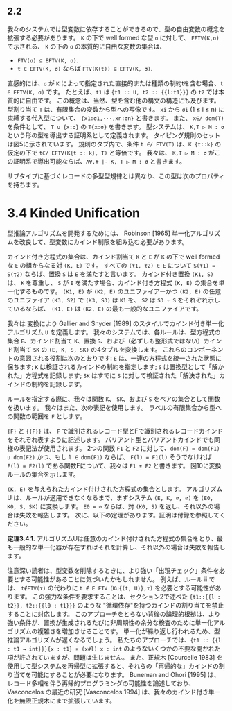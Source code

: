 ## 2.2

我々のシステムでは型変数に依存することができるので、型の自由変数の概念を拡張する必要があります。
`K` の下で well formed な型 `σ` に対して、 `EFTV(K,σ)` で示される、 `K` の下の `σ` の本質的に自由な変数の集合は、

- `FTV(σ) ⊆ EFTV(K, σ)`.
- `t ∈ EFTV(K, σ)` ならば `FTV(K(t)) ⊆ EFTV(K, σ)`.

直感的には、`σ` が `K` によって指定された直接的または種類の制約tを含む場合、`t ∈ EFTV(K, σ)` です。
たとえば、`t1` は `{t1 :: U, t2 :: {{l:t1}}}` の `t2` では本質的に自由です。
この概念は、当然、型を含む他の構文の構造にも及びます。
型割り当て `T` は、有限集合の変数から型への写像です。
`xi` から `σi` (1 ≤ i ≤ n) に束縛する代入型について、 `{x1:σ1,···,xn:σn}` と書きます。
また、 `x∈/ dom(T)` を条件として、 `T ∪ {x:σ}` の `T{x:σ}` を書きます。
型システムは、 `K,T ▷ M : σ` という形の型を導出する証明系として定義されます。
タイピング規則のセットは図5に示されています。
規則のタブ内で、条件 `t ∈/ FTV(T)` は、`K {t::k}` の仮定の下で `t∈/ EFTV(K{t :: k}, T)` と等価です。
我々は、 `K,T ▷ M : σ` がこの証明系で導出可能ならば、`Λ∀,# |- K, T ▷ M : σ` と書きます。

サブタイプに基づくレコードの多型型規律とは異なり、この型は次のプロパティを持ちます。

# 3.4 Kinded Unification

型推論アルゴリズムを開発するためには、 Robinson [1965] 単一化アルゴリズムを改良して、型変数にカインド制限を組み込む必要があります。

カインド付き方程式の集合は、カインド割当て `K` と `E` が `K` の下で well formed な `E` の組からなる対 `(K, E)` です。
すべての `(τ1, τ2) ∈ E` について `S(τ1) = S(τ2)` ならば、置換 `S` は `E` を満たすと言います。
カインド付き置換 `(K1, S)` は、 `K` を尊重し、 `S` が `E` を満たす場合、カインド付き方程式 `(K, E)` の集合を単一化するものです。
`(K1, E)` が `(K2, E)` のユニファイアーかつ `(K2, E)` の任意のユニファイア `(K3, S2)` で `(K3, S3)` は `K1` を、 `S2` は `S3 ◦ S` をそれぞれ示しているならば、 `(K1, E)` は `(K2, E)` の最も一般的なユニファイアです。

我々は 変換により Gallier and Snyder [1989] のスタイルでカインド付き単一化アルゴリズム `U` を定義します。
我々のシステムでは、各ルールは、型方程式の集合 `E`、カインド割当て `K`、置換 `S`、および（必ずしも整形式ではない）カインド割当て `SK` の `(E, K, S, SK)` の4タプルを変換します。
これらのコンポーネントの意図される役割は次のとおりです: `E` は、一連の方程式を統一された状態に保ちます; `K` は検証されるカインドの制約を指定します; `S` は置換型として「解かれた」方程式を記録します; `SK` はすでに `S` に対して検証された「解決された」カインドの制約を記録します。

ルールを指定する際に、我々は関数 `K`、 `SK`、および `S` をペアの集合として関数を扱います。
我々はまた、次の表記を使用します。
ラベルの有限集合から型への関数の範囲を `F` とします。

`{F}` と `{{F}}` は、 `F` で識別されるレコード型とFで識別されるレコードカインドをそれぞれ表すように記述します。
バリアント型とバリアントカインドでも同様の表記法が使用されます。
2つの関数 `F1` と `F2` に対して、`dom(F) = dom(F1) ∪ dom(F2)` かつ、もし `l ∈ dom(F1)` ならば、 `F(l) = F1(l)` そうでなければ `F(l) = F2(l)` である関数Fについて、我々は `F1 ± F2` と書きます。
図10に変換ルールの集合を示します。

`(K, E)` を与えられたカインド付けされた方程式の集合とします。
アルゴリズム U は、ルールが適用できなくなるまで、まずシステム `(E, K, ∅, ∅)` を `(E0, K0, S, SK)` に変換します。
`E0 = ∅` ならば、対 `(K0, S)` を返し、それ以外の場合は失敗を報告します。
次に、以下の定理があります。証明は付録を参照してください。

**定理3.4.1.** アルゴリズムUは任意のカインド付けされた方程式の集合をとり、最も一般的な単一化器が存在すればそれを計算し、それ以外の場合は失敗を報告します。

注意深い読者は、型変数を削除するときに、より強い「出現チェック」条件を必要とする可能性があることに気づいたかもしれません。
例えば、ルール ii では、 `t∉FTV(τ)` の代わりに `t ∉ E FTV（K∪{(t, U)},τ)` を必要とする可能性があります。
この強力な条件を要求することは、セクション2で述べた `{t1::{{l : t2}}, t2::{{l0 : t1}}}` のような "循環依存"を持つカインドの割り当てを禁止することに対応します。
このアプローチをとらない背後の論理的根拠は、より強い条件が、置換が生成されるたびに非周期性の余分な検査のために単一化アルゴリズムの複雑さを増加させることです。
単一化が繰り返し行われるため、型推論アルゴリズムが遅くなるでしょう。
私たちのアプローチでは、`{t1 :: {{l : t1 → int}}}{x : t1} ¤ (x#l) x : int` のようないくつかの不要な開かれた項が許されていますが、問題は生じません。
また、正規木 [Courcelle 1983] を使用して型システムを再帰型に拡張すると、それらの「再帰的な」カインドの割り当てを可能にすることが必要になります。
Buneman and Ohori [1995] は、レコード多相を伴う再帰的プログラミングの可能性を論述しており、 Vasconcelos の最近の研究 [Vasconcelos 1994] は、我々のカインド付き単一化を無限正規木にまで拡張しています。

